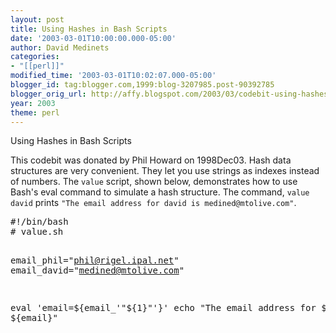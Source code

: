 ```yaml
---
layout: post
title: Using Hashes in Bash Scripts
date: '2003-03-01T10:00:00.000-05:00'
author: David Medinets
categories:
- "[[perl]]"
modified_time: '2003-03-01T10:02:07.000-05:00'
blogger_id: tag:blogger.com,1999:blog-3207985.post-90392785
blogger_orig_url: http://affy.blogspot.com/2003/03/codebit-using-hashes-in-bash-scripts.md
year: 2003
theme: perl
---
```


Using Hashes in Bash Scripts


<p>This codebit was donated by Phil Howard on 1998Dec03. Hash data structures are very convenient. They let you use strings as indexes instead of numbers. The <code>value</code> script, shown below, demonstrates how to use Bash's eval command to simulate a hash structure. The command, <code>value david</code> prints <code>"The email address for david is medined@mtolive.com"</code>.</p>
<pre>
#!/bin/bash
# value.sh

email_phil="phil@rigel.ipal.net"
email_david="medined@mtolive.com"

eval 'email=${email_'"${1}"'}'
echo "The email address for ${1} is ${email}"
</pre>

